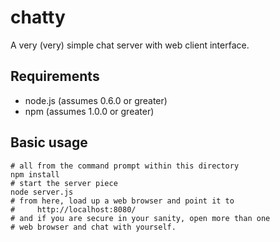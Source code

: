 # chatty

A very (very) simple chat server with web client interface.

## Requirements

* node.js (assumes 0.6.0 or greater)
* npm (assumes 1.0.0 or greater)  

## Basic usage

    # all from the command prompt within this directory
    npm install
    # start the server piece
    node server.js
    # from here, load up a web browser and point it to
    #     http://localhost:8080/
    # and if you are secure in your sanity, open more than one
    # web browser and chat with yourself.
